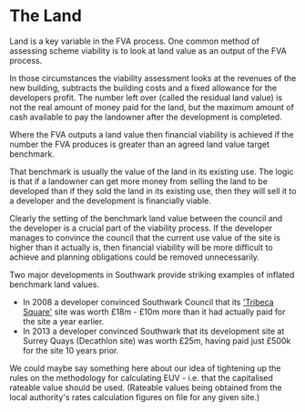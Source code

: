 # The Land

Land is a key variable in the FVA process. One common method of assessing scheme viability is to look at land value as an output of the FVA process. 

In those circumstances the viability assessment looks at the revenues of the new building, subtracts the building costs and a fixed allowance for the developers profit. The number left over \(called the residual land value\) is not the real amount of money paid for the land, but the maximum amount of cash available to pay the landowner after the development is completed. 

Where the FVA outputs a land value then financial viability is achieved if the number the FVA produces is greater than an agreed land value target benchmark. 

That benchmark is usually the value of the land in its existing use. The logic is that if a landowner can get more money from selling the land to be developed than if they sold the land in its existing use, then they will sell it to a developer and the development is financially viable.

Clearly the setting of the benchmark land value between the council and the developer is a crucial part of the viability process. If the developer manages to convince the council that the current use value of the site is higher than it actually is, then financial viability will be more difficult to achieve and planning obligations could be removed unnecessarily.

Two major developments in Southwark provide striking examples of inflated benchmark land values. 

 * In 2008 a developer convinced Southwark Council that its ['Tribeca Square'](http://35percent.org/tribeca-square/) site was worth £18m - £10m more than it had actually paid for the site a year earlier.
 * In 2013 a developer convinced Southwark that its development site at Surrey Quays (Decathlon site) was worth £25m, having paid just £500k for the site 10 years prior.

We could maybe say something here about our idea of tightening up the rules on the methodology for calculating EUV - i.e. that the capitalised rateable value should be used. (Rateable values being obtained from the local authority's rates calculation figures on file for any given site.)

